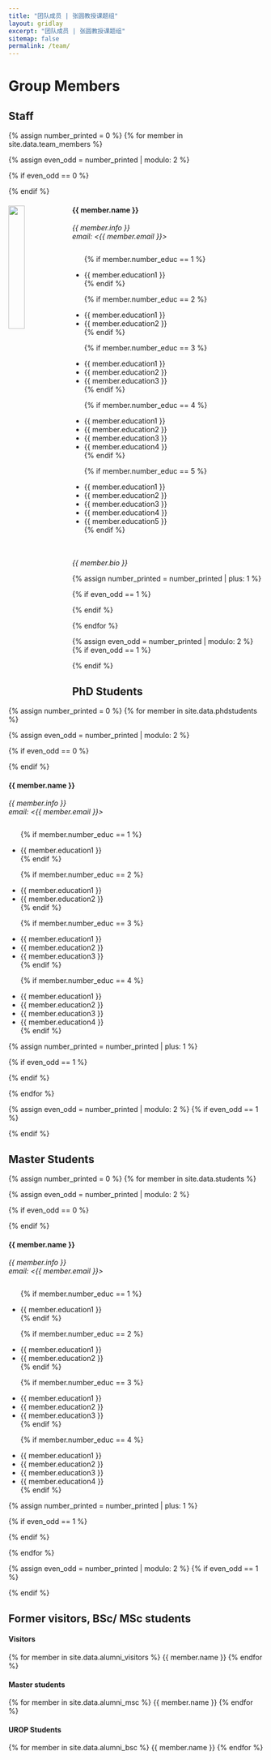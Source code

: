 ```yaml
---
title: "团队成员 | 张圆教授课题组"
layout: gridlay
excerpt: "团队成员 | 张圆教授课题组"
sitemap: false
permalink: /team/
---
```


# Group Members

## Staff

{% assign number_printed = 0 %}
{% for member in site.data.team_members %}

{% assign even_odd = number_printed | modulo: 2 %}

{% if even_odd == 0 %}

<div class="row">
{% endif %}

<div class="col-sm-6 clearfix">
  <img src="{{ site.url }}{{ site.baseurl }}/images/teampic/{{ member.photo }}" class="img-responsive" width="25%" style="float: left" />
  <h4>{{ member.name }}</h4>
  <i>{{ member.info }}</i>
  <br>
  <i>email: <{{ member.email }}></i>
  <ul style="overflow: hidden">

{% if member.number_educ == 1 %}

  <li> {{ member.education1 }} </li>
  {% endif %}

{% if member.number_educ == 2 %}

  <li> {{ member.education1 }} </li>
  <li> {{ member.education2 }} </li>
  {% endif %}

{% if member.number_educ == 3 %}

  <li> {{ member.education1 }} </li>
  <li> {{ member.education2 }} </li>
  <li> {{ member.education3 }} </li>
  {% endif %}

{% if member.number_educ == 4 %}

  <li> {{ member.education1 }} </li>
  <li> {{ member.education2 }} </li>
  <li> {{ member.education3 }} </li>
  <li> {{ member.education4 }} </li>
  {% endif %}

{% if member.number_educ == 5 %}

  <li> {{ member.education1 }} </li>
  <li> {{ member.education2 }} </li>
  <li> {{ member.education3 }} </li>
  <li> {{ member.education4 }} </li>
  <li> {{ member.education5 }} </li>
  {% endif %}

  </ul>
  <br>
  <br>
  <i>{{ member.bio }}</i>
</div>

{% assign number_printed = number_printed | plus: 1 %}

{% if even_odd == 1 %}

</div>
{% endif %}

{% endfor %}

{% assign even_odd = number_printed | modulo: 2 %}
{% if even_odd == 1 %}

</div>
{% endif %}

## PhD Students

{% assign number_printed = 0 %}
{% for member in site.data.phdstudents %}

{% assign even_odd = number_printed | modulo: 2 %}

{% if even_odd == 0 %}

<div class="row">
{% endif %}

<div class="col-sm-6 clearfix">
  <h4>{{ member.name }}</h4>
  <i>{{ member.info }}<br>email: <{{ member.email }}></i>
  <ul style="overflow: hidden">

{% if member.number_educ == 1 %}

  <li> {{ member.education1 }} </li>
  {% endif %}

{% if member.number_educ == 2 %}

  <li> {{ member.education1 }} </li>
  <li> {{ member.education2 }} </li>
  {% endif %}

{% if member.number_educ == 3 %}

  <li> {{ member.education1 }} </li>
  <li> {{ member.education2 }} </li>
  <li> {{ member.education3 }} </li>
  {% endif %}

{% if member.number_educ == 4 %}

  <li> {{ member.education1 }} </li>
  <li> {{ member.education2 }} </li>
  <li> {{ member.education3 }} </li>
  <li> {{ member.education4 }} </li>
  {% endif %}

  </ul>
</div>

{% assign number_printed = number_printed | plus: 1 %}

{% if even_odd == 1 %}

</div>
{% endif %}

{% endfor %}

{% assign even_odd = number_printed | modulo: 2 %}
{% if even_odd == 1 %}

</div>
{% endif %}

## Master Students

{% assign number_printed = 0 %}
{% for member in site.data.students %}

{% assign even_odd = number_printed | modulo: 2 %}

{% if even_odd == 0 %}

<div class="row">
{% endif %}

<div class="col-sm-6 clearfix">
  <h4>{{ member.name }}</h4>
  <i>{{ member.info }}<br>email: <{{ member.email }}></i>
  <ul style="overflow: hidden">

{% if member.number_educ == 1 %}

  <li> {{ member.education1 }} </li>
  {% endif %}

{% if member.number_educ == 2 %}

  <li> {{ member.education1 }} </li>
  <li> {{ member.education2 }} </li>
  {% endif %}

{% if member.number_educ == 3 %}

  <li> {{ member.education1 }} </li>
  <li> {{ member.education2 }} </li>
  <li> {{ member.education3 }} </li>
  {% endif %}

{% if member.number_educ == 4 %}

  <li> {{ member.education1 }} </li>
  <li> {{ member.education2 }} </li>
  <li> {{ member.education3 }} </li>
  <li> {{ member.education4 }} </li>
  {% endif %}

  </ul>
</div>

{% assign number_printed = number_printed | plus: 1 %}

{% if even_odd == 1 %}

</div>
{% endif %}

{% endfor %}

{% assign even_odd = number_printed | modulo: 2 %}
{% if even_odd == 1 %}

</div>
{% endif %}

<!-- ## Alumni

{% assign number_printed = 0 %}
{% for member in site.data.alumni_members %}

{% assign even_odd = number_printed | modulo: 2 %}

{% if even_odd == 0 %}
<div class="row">
{% endif %}

<div class="col-sm-6 clearfix">
  <img src="{{ site.url }}{{ site.baseurl }}/images/teampic/{{ member.photo }}" class="img-responsive" width="25%" style="float: left" />
  <h4>{{ member.name }}</h4>
  <i>{{ member.duration }} <br> Role: {{ member.info }}</i>
  <ul style="overflow: hidden">

  </ul>
</div>

{% assign number_printed = number_printed | plus: 1 %}

{% if even_odd == 1 %}
</div>
{% endif %}

{% endfor %}

{% assign even_odd = number_printed | modulo: 2 %}
{% if even_odd == 1 %}
</div>
{% endif %} -->

## Former visitors, BSc/ MSc students

<div class="row">

<div class="col-sm-4 clearfix">
<h4>Visitors</h4>
{% for member in site.data.alumni_visitors %}
{{ member.name }}
{% endfor %}
</div>

<div class="col-sm-4 clearfix">
<h4>Master students</h4>
{% for member in site.data.alumni_msc %}
{{ member.name }}
{% endfor %}
</div>

<div class="col-sm-4 clearfix">
<h4>UROP Students</h4>
{% for member in site.data.alumni_bsc %}
{{ member.name }}
{% endfor %}
</div>

</div>
